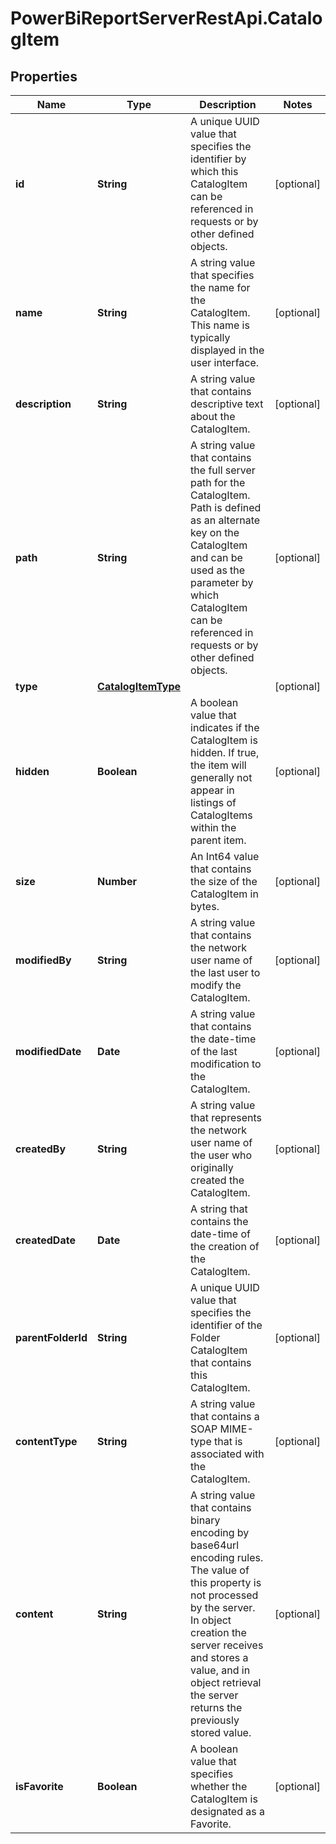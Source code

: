 # PowerBiReportServerRestApi.CatalogItem

## Properties
Name | Type | Description | Notes
------------ | ------------- | ------------- | -------------
**id** | **String** | A unique UUID value that specifies the identifier by which this CatalogItem can be referenced in requests or by other defined objects. | [optional] 
**name** | **String** | A string value that specifies the name for the CatalogItem. This name is typically displayed in the user interface. | [optional] 
**description** | **String** | A string value that contains descriptive text about the CatalogItem. | [optional] 
**path** | **String** | A string value that contains the full server path for the CatalogItem. Path is defined as an alternate key on the CatalogItem and can be used as the parameter by which CatalogItem can be referenced in requests or by other defined objects. | [optional] 
**type** | [**CatalogItemType**](CatalogItemType.md) |  | [optional] 
**hidden** | **Boolean** | A boolean value that indicates if the CatalogItem is hidden. If true, the item will generally not appear in listings of CatalogItems within the parent item. | [optional] 
**size** | **Number** | An Int64 value that contains the size of the CatalogItem in bytes. | [optional] 
**modifiedBy** | **String** | A string value that contains the network user name of the last user to modify the CatalogItem. | [optional] 
**modifiedDate** | **Date** | A string value that contains the date-time of the last modification to the CatalogItem. | [optional] 
**createdBy** | **String** | A string value that represents the network user name of the user who originally created the CatalogItem. | [optional] 
**createdDate** | **Date** | A string that contains the date-time of the creation of the CatalogItem. | [optional] 
**parentFolderId** | **String** | A unique UUID value that specifies the identifier of the Folder CatalogItem that contains this CatalogItem. | [optional] 
**contentType** | **String** | A string value that contains a SOAP MIME-type that is associated with the CatalogItem. | [optional] 
**content** | **String** | A string value that contains binary encoding by base64url encoding rules. The value of this property is not processed by the server. In object creation the server receives and stores a value, and in object retrieval the server returns the previously stored value. | [optional] 
**isFavorite** | **Boolean** | A boolean value that specifies whether the CatalogItem is designated as a Favorite. | [optional] 


